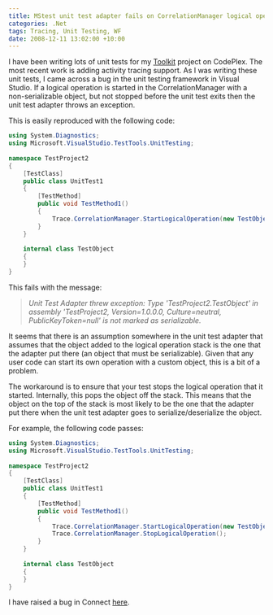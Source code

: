 ```yaml
---
title: MStest unit test adapter fails on CorrelationManager logical operation that isn't stopped
categories: .Net
tags: Tracing, Unit Testing, WF
date: 2008-12-11 13:02:00 +10:00
---
```


I have been writing lots of unit tests for my [Toolkit][0] project on CodePlex. The most recent work is adding activity tracing support. As I was writing these unit tests, I came across a bug in the unit testing framework in Visual Studio. If a logical operation is started in the CorrelationManager with a non-serializable object, but not stopped before the unit test exits then the unit test adapter throws an exception. 

This is easily reproduced with the following code: 

<!--more-->

```csharp
using System.Diagnostics; 
using Microsoft.VisualStudio.TestTools.UnitTesting; 
      
namespace TestProject2 
{ 
    [TestClass] 
    public class UnitTest1 
    { 
        [TestMethod] 
        public void TestMethod1() 
        { 
            Trace.CorrelationManager.StartLogicalOperation(new TestObject()); 
        } 
    } 
      
    internal class TestObject 
    { 
    } 
}     
```

This fails with the message: 

> _Unit Test Adapter threw exception: Type 'TestProject2.TestObject' in assembly 'TestProject2, Version=1.0.0.0, Culture=neutral, PublicKeyToken=null' is not marked as serializable._ 

It seems that there is an assumption somewhere in the unit test adapter that assumes that the object added to the logical operation stack is the one that the adapter put there (an object that must be serializable). Given that any user code can start its own operation with a custom object, this is a bit of a problem. 

The workaround is to ensure that your test stops the logical operation that it started. Internally, this pops the object off the stack. This means that the object on the top of the stack is most likely to be the one that the adapter put there when the unit test adapter goes to serialize/deserialize the object. 

For example, the following code passes: 

```csharp
using System.Diagnostics; 
using Microsoft.VisualStudio.TestTools.UnitTesting; 
      
namespace TestProject2 
{ 
    [TestClass] 
    public class UnitTest1 
    { 
        [TestMethod] 
        public void TestMethod1() 
        { 
            Trace.CorrelationManager.StartLogicalOperation(new TestObject()); 
            Trace.CorrelationManager.StopLogicalOperation(); 
        } 
    } 
     
    internal class TestObject 
    { 
    } 
}     
```

I have raised a bug in Connect [here][1]. 

[0]: http://www.codeplex.com/Neovolve
[1]: https://connect.microsoft.com/VisualStudio/feedback/ViewFeedback.aspx?FeedbackID=387535
